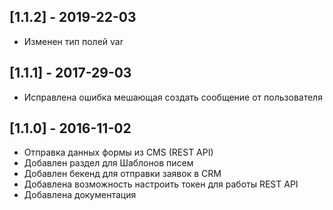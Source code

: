 ## [1.1.2] - 2019-22-03

- Изменен тип полей var

## [1.1.1] - 2017-29-03

- Исправлена ошибка мешающая создать сообщение от пользователя

## [1.1.0] - 2016-11-02

- Отправка данных формы из CMS (REST API)
- Добавлен раздел для Шаблонов писем
- Добавлен бекенд для отправки заявок в CRM
- Добавлена возможность настроить токен для работы REST API
- Добавлена документация
